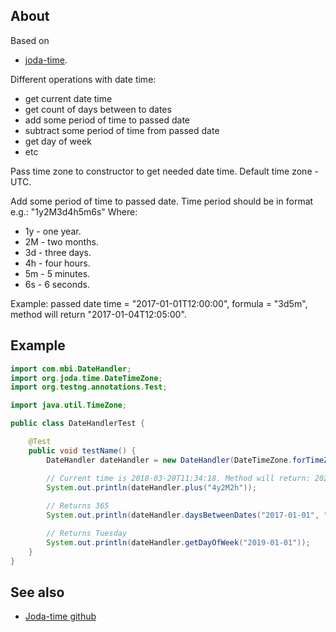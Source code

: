 ## About
Based on
 - <a href="http://www.joda.org/joda-time/">joda-time</a>.

Different operations with date time:
- get current date time
- get count of days between to dates
- add some period of time to passed date
- subtract some period of time from passed date
- get day of week 
- etc

Pass time zone to constructor to get needed date time. Default time zone - UTC.

Add some period of time to passed date. Time period should be in format e.g.: "1y2M3d4h5m6s"
Where:
* 1y - one year.
* 2M - two months.
* 3d - three days.
* 4h - four hours.
* 5m - 5 minutes.
* 6s - 6 seconds.

Example: passed date time = "2017-01-01T12:00:00", formula = "3d5m", method will return "2017-01-04T12:05:00".


## Example

```java
import com.mbi.DateHandler;
import org.joda.time.DateTimeZone;
import org.testng.annotations.Test;

import java.util.TimeZone;

public class DateHandlerTest {

    @Test
    public void testName() {
        DateHandler dateHandler = new DateHandler(DateTimeZone.forTimeZone(TimeZone.getTimeZone("Europe/Kiev")));

        // Current time is 2018-03-20T11:34:18. Method will return: 2022-05-20T13:34:18
        System.out.println(dateHandler.plus("4y2M2h"));
        
        // Returns 365
        System.out.println(dateHandler.daysBetweenDates("2017-01-01", "2018-01-01"));

        // Returns Tuesday
        System.out.println(dateHandler.getDayOfWeek("2019-01-01"));
    }
}
```

## See also
- <a href="https://github.com/JodaOrg/joda-time">Joda-time github</a>